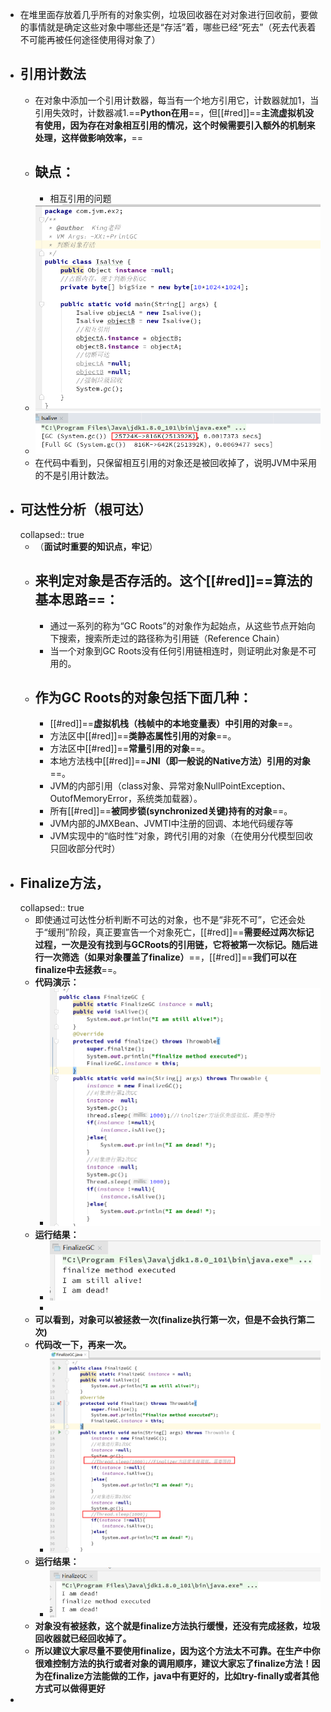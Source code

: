 - 在堆里面存放着几乎所有的对象实例，垃圾回收器在对对象进行回收前，要做的事情就是确定这些对象中哪些还是“存活”着，哪些已经“死去”（死去代表着不可能再被任何途径使用得对象了）
- ## **引用计数法**
	- 在对象中添加一个引用计数器，每当有一个地方引用它，计数器就加1，当引用失效时，计数器减1.==**Python在用**==，但[[#red]]==**主流虚拟机没有使用，因为存在对象相互引用的情况，这个时候需要引入额外的机制来处理，这样做影响效率，**==
	- ## 缺点：
		- 相互引用的问题
	- ![image.png](../assets/image_1689495874682_0.png)
	- ![image.png](../assets/image_1689495914370_0.png)
	- 在代码中看到，只保留相互引用的对象还是被回收掉了，说明JVM中采用的不是引用计数法。
- ## **可达性分析（根可达）**
  collapsed:: true
	- （**面试时重要的知识点，牢记**）
	- ## 来判定对象是否存活的。这个[[#red]]==**算法的基本思路**==：
		- 通过一系列的称为“GC Roots”的对象作为起始点，从这些节点开始向下搜索，搜索所走过的路径称为引用链（Reference Chain）
		- 当一个对象到GC Roots没有任何引用链相连时，则证明此对象是不可用的。
	- ## 作为GC Roots的对象包括下面几种：
		- [[#red]]==**虚拟机栈（栈帧中的本地变量表）中引用的对象**==。
		- 方法区中[[#red]]==**类静态属性引用的对象**==。
		- 方法区中[[#red]]==**常量引用的对象**==。
		- 本地方法栈中[[#red]]==**JNI（即一般说的Native方法）引用的对象**==。
		- JVM的内部引用（class对象、异常对象NullPointException、OutofMemoryError，系统类加载器）。
		- 所有[[#red]]==**被同步锁(synchronized关键)持有的对象**==。
		- JVM内部的JMXBean、JVMTI中注册的回调、本地代码缓存等
		- JVM实现中的“临时性”对象，跨代引用的对象（在使用分代模型回收只回收部分代时）
- ## **Finalize方法**，
  collapsed:: true
	- 即使通过可达性分析判断不可达的对象，也不是“非死不可”，它还会处于“缓刑”阶段，真正要宣告一个对象死亡，[[#red]]==**需要经过两次标记过程，一次是没有找到与GCRoots的引用链，它将被第一次标记。随后进行一次筛选（如果对象覆盖了finalize）**==，[[#red]]==**我们可以在finalize中去拯救**==。
	- **代码演示：**
		- ![image.png](../assets/image_1689496238583_0.png)
	- **运行结果：**
		- ![image.png](../assets/image_1689496260373_0.png)
		-
	- **可以看到，对象可以被拯救一次(finalize执行第一次，但是不会执行第二次)**
	- **代码改一下，再来一次。**
		- ![image.png](../assets/image_1689496282754_0.png)
	- **运行结果：**
		- ![image.png](../assets/image_1689496300691_0.png)
	- **对象没有被拯救，这个就是finalize方法执行缓慢，还没有完成拯救，垃圾回收器就已经回收掉了。**
	- **所以建议大家尽量不要使用finalize，因为这个方法太不可靠。在生产中你很难控制方法的执行或者对象的调用顺序，建议大家忘了finalize方法！因为在finalize方法能做的工作，java中有更好的，比如try-finally或者其他方式可以做得更好**
-